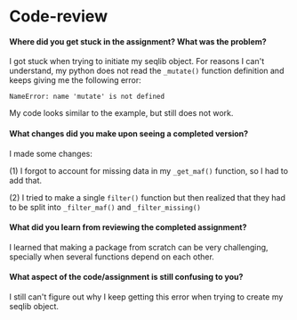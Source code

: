 # Code-review

#### Where did you get stuck in the assignment? What was the problem?

I got stuck when trying to initiate my seqlib object. For reasons I can't understand, my python does not read the `_mutate()` function definition and keeps giving me the following error:
```
NameError: name 'mutate' is not defined
```
My code looks similar to the example, but still does not work.

#### What changes did you make upon seeing a completed version?

I made some changes:

(1) I forgot to account for missing data in my `_get_maf()` function, so I had to add that.

(2) I tried to make a single `filter()` function but then realized that they had to be split into `_filter_maf()` and `_filter_missing()`

#### What did you learn from reviewing the completed assignment?

I learned that making a package from scratch can be very challenging, specially when several functions depend on each other.

#### What aspect of the code/assignment is still confusing to you?

I still can't figure out why I keep getting this error when trying to create my seqlib object.
